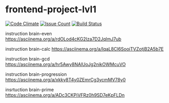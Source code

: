 # frontend-project-lvl1
[![Code Climate](https://codeclimate.com/github/codeclimate/codeclimate/badges/gpa.svg)](https://codeclimate.com/github/codeclimate/codeclimate)
[![Issue Count](https://codeclimate.com/github/codeclimate/codeclimate/badges/issue_count.svg)](https://codeclimate.com/github/codeclimate/codeclimate)
[![Build Status](https://travis-ci.org/PinokPodZadok/frontend-project-lvl1.svg?branch=master)](https://travis-ci.org/PinokPodZadok/frontend-project-lvl1)

instruction brain-even
https://asciinema.org/a/rdOLod4cKG2Iza7D2JqlmJ7ub

instruction brain-calc
https://asciinema.org/a/IqaL8Cl6SooiTVZotjB2A5b7E

instruction brain-gcd
https://asciinema.org/a/hr5Awy8NAlUoJg2nikOWMcuVO

instruction brain-progression
https://asciinema.org/a/xkky8T4y0ZEmrCg3ycmMV78y0

insrtuction brain-prime
https://asciinema.org/a/ADc3CKPiVFRz0h9SD7eKpFLDn
